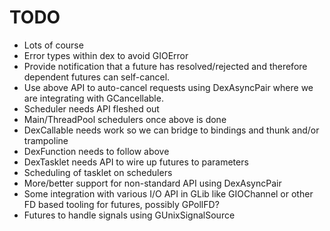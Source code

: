 # TODO

 * Lots of course
 * Error types within dex to avoid GIOError
 * Provide notification that a future has resolved/rejected and
   therefore dependent futures can self-cancel.
 * Use above API to auto-cancel requests using DexAsyncPair where
   we are integrating with GCancellable.
 * Scheduler needs API fleshed out
 * Main/ThreadPool schedulers once above is done
 * DexCallable needs work so we can bridge to bindings and thunk
   and/or trampoline
 * DexFunction needs to follow above
 * DexTasklet needs API to wire up futures to parameters
 * Scheduling of tasklet on schedulers
 * More/better support for non-standard API using DexAsyncPair
 * Some integration with various I/O API in GLib like GIOChannel
   or other FD based tooling for futures, possibly GPollFD?
 * Futures to handle signals using GUnixSignalSource


